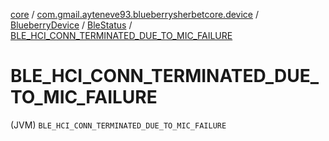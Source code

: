 [core](../../../index.md) / [com.gmail.ayteneve93.blueberrysherbetcore.device](../../index.md) / [BlueberryDevice](../index.md) / [BleStatus](index.md) / [BLE_HCI_CONN_TERMINATED_DUE_TO_MIC_FAILURE](./-b-l-e_-h-c-i_-c-o-n-n_-t-e-r-m-i-n-a-t-e-d_-d-u-e_-t-o_-m-i-c_-f-a-i-l-u-r-e.md)

# BLE_HCI_CONN_TERMINATED_DUE_TO_MIC_FAILURE

(JVM) `BLE_HCI_CONN_TERMINATED_DUE_TO_MIC_FAILURE`